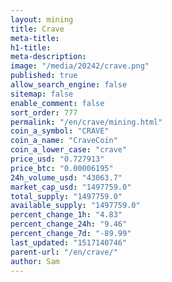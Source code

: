 ```yaml
---
layout: mining
title: Crave
meta-title: 
h1-title: 
meta-description: 
image: "/media/20242/crave.png"
published: true
allow_search_engine: false
sitemap: false
enable_comment: false
sort_order: 777
permalink: "/en/crave/mining.html"
coin_a_symbol: "CRAVE"
coin_a_name: "CraveCoin"
coin_a_lower_case: "crave"
price_usd: "0.727913"
price_btc: "0.00006195"
24h_volume_usd: "43063.7"
market_cap_usd: "1497759.0"
total_supply: "1497759.0"
available_supply: "1497759.0"
percent_change_1h: "4.83"
percent_change_24h: "9.46"
percent_change_7d: "-89.99"
last_updated: "1517140746"
parent-url: "/en/crave/"
author: Sam
---
```


